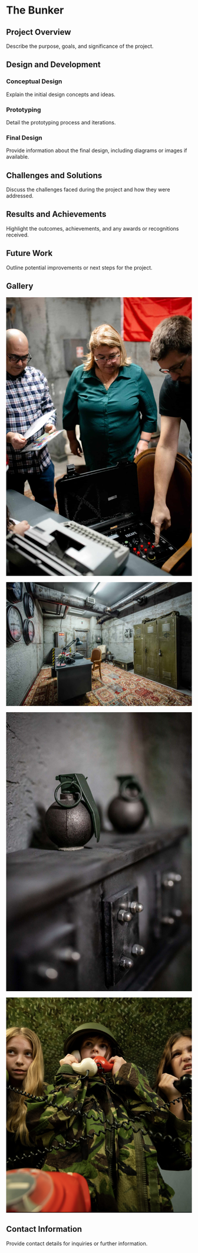 # The Bunker

## Project Overview
Describe the purpose, goals, and significance of the project.

## Design and Development
### Conceptual Design
Explain the initial design concepts and ideas.

### Prototyping
Detail the prototyping process and iterations.

### Final Design
Provide information about the final design, including diagrams or images if available.

## Challenges and Solutions
Discuss the challenges faced during the project and how they were addressed.

## Results and Achievements
Highlight the outcomes, achievements, and any awards or recognitions received.

## Future Work
Outline potential improvements or next steps for the project.

## Gallery
![Bunker Office](../../assets/img/fiab/bunker/bunker-bureau-min-scaled.jpg "Bunker Office")

![Bunker Interior](../../assets/img/fiab/bunker/bunker1-scaled.jpg "Bunker Interior")

![Grenade Prop](../../assets/img/fiab/bunker/grenade-scaled.jpg "Grenade Prop")

![Bunker Detail](../../assets/img/fiab/bunker/Mask-group-2-1.jpeg "Bunker Detail")

## Contact Information
Provide contact details for inquiries or further information.